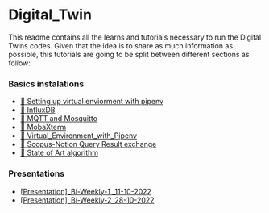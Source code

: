 # Digital_Twin

This readme contains all the learns and tutorials necessary to run the Digital Twins codes.
Given that the idea is to share as much information as possible, this tutorials are going to be split between different sections as follow:

### Basics instalations
* [📂 Setting up virtual enviorment with pipenv](Documentations/Basics/Virtual_Environment_with_Pipenv.md)
* [💽 InfluxDB](Documentations/Basics/InfluxDB.md)
* [🦟 MQTT and Mosquitto](Documentations/Basics/MQTT_Broker.md)
* [📶 MobaXterm](Documentations/Basics/MobaXterm.md)
* [🌲 Virtual_Environment_with_Pipenv](Documentations/Basics/Virtual_Environment_with_Pipenv.md)
* [🧾 Scopus-Notion Query Result exchange](Documentations/Basics/Scopus-Notion_Query_Result_exchange.md)
* [🎨 State of Art algorithm](Documentations/Basics/State_of_Art_algorithm.md)

### Presentations
* [[Presentation]_Bi-Weekly-1 _11-10-2022](Documentations/Presentations/[Presentation]_Bi-Weekly-1%20_11-10-2022.pdf)
* [[Presentation]_Bi-Weekly-2_28-10-2022](Documentations\Presentations\[Presentation]_Bi-Weekly-2_28-10-2022.pdf)

